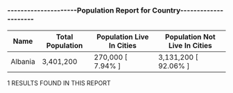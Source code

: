 ### ---------------------Population Report for Country---------------------

| Name | Total Population | Population Live In Cities | Population Not Live In Cities |
| --- | --- | --- | --- |
| Albania | 3,401,200 | 270,000 [ 7.94% ] | 3,131,200 [ 92.06% ] |

1 RESULTS FOUND IN THIS REPORT
